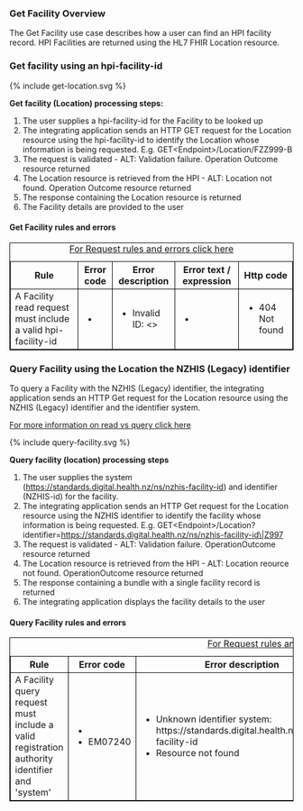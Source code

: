 

### Get Facility Overview

The Get Facility use case describes how a user can find an HPI facility record.
HPI Facilities are returned using the HL7 FHIR Location resource.

### Get facility using an hpi-facility-id

<div>
{% include get-location.svg %}
</div>

**Get facility (Location) processing steps:**
1. The user supplies a hpi-facility-id for the Facility to be looked up
2. The integrating application sends an HTTP GET request for the Location resource using the hpi-facility-id to identify the Location whose information is being requested. E.g. GET\<Endpoint>/Location/FZZ999-B
3. The request is validated - ALT: Validation failure. Operation Outcome resource returned
4. The Location resource is retrieved from the HPI - ALT: Location not found. Operation Outcome resource returned
5. The response containing the Location resource is returned
6. The Facility details are provided to the user

<h4>Get Facility rules and errors</h4>
<table>
<style>
table, th, td {
  border: 1px solid black;
  border-collapse: collapse;
}
</style>
<caption><a href="general.html#request-rules-and-errors">For Request rules and errors click here</a></caption>
<tr><th>Rule</th>
<th>Error code</th>
<th>Error description</th>
<th>Error text / expression</th>
<th>Http code</th></tr>

<tr>
<td>A Facility read request must include a valid hpi-facility-id</td>
<td>
 <ul>
  <li></li>
 </ul>
</td>
<td>
 <ul>
  <li>Invalid ID: <></li>
 </ul>
</td>
<td>
 <ul>
  <li></li>
 </ul>
</td>
<td>
 <ul>
  <li>404 Not found</li>
 </ul>
 </td>
</tr>
</table>

### Query Facility using the Location the NZHIS (Legacy) identifier

To query a Facility with the NZHIS (Legacy) identifier, the integrating application sends an HTTP Get request for the Location resource using the NZHIS (Legacy) identifier and the identifier system.

[For more information on read vs query click here](./general.html#read-resource-by-id)

<div>
{% include query-facility.svg %}
</div>

**Query facility (location) processing steps**

1. The user supplies the system (https://standards.digital.health.nz/ns/nzhis-facility-id) and identifier (NZHIS-id) for the facility.
2. The integrating application sends an HTTP Get request for the Location resource using the NZHIS identifier to identify the facility whose information is being requested. E.g. GET\<Endpoint>/Location?identifier=https://standards.digital.health.nz/ns/nzhis-facility-id\|Z997
3. The request is validated - ALT: Validation failure. OperationOutcome resource returned
4. The Location resource is retrieved from the HPI - ALT: Location reource not found. OperationOutcome resource returned
5. The response containing a bundle with a single facility record is returned
6. The integrating application displays the facility details to the user

<h4>Query Facility rules and errors</h4>
<table>
<style>
table, th, td {
  border: 1px solid black;
  border-collapse: collapse;
}
</style>
<caption><a href="general.html#request-rules-and-errors">For Request rules and errors click here</a></caption>
<tr><th>Rule</th>
<th>Error code</th>
<th>Error description</th>
<th>Error text / expression</th>
<th>Http code</th></tr>

<tr>
<td>A Facility query request must include a valid registration authority identifier and 'system'</td>
<td>
 <ul>
  <li></li>
  <li>EM07240</li>
 </ul>
</td>
<td>
 <ul>
  <li>Unknown identifier system: https://standards.digital.health.nz/ns/nzhis-facility-id</li>
  <li>Resource not found</li>
 </ul>
</td>
<td>
 <ul>
  <li></li>
  <li>Location.identifier:legacyFacId</li>
 </ul>
</td>
<td>
 <ul>
  <li>422 Unknown</li>
  <li>404 Not found</li>
 </ul>
 </td>
</tr>
</table>
